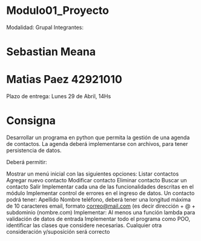 # Modulo01_Proyecto

Modalidad: Grupal
Integrantes: 
# Sebastian Meana

# Matias Paez           42921010

Plazo de entrega: Lunes 29 de Abril, 14Hs

# Consigna
Desarrollar un programa en python que permita la gestión de una agenda de contactos.
La agenda deberá implementarse con archivos, para tener persistencia de datos.

Deberá permitir:

Mostrar un menú inicial con las siguientes opciones:
Listar contactos
Agregar nuevo contacto
Modificar contacto
Eliminar contacto
Buscar un contacto
Salir
Implementar cada una de las funcionalidades descritas en el módulo
Implementar control de errores en el ingreso de datos.
Un contacto podrá tener:
Apellido
Nombre
teléfono, deberá tener una longitud máxima de 10 caracteres
email, formato correo@mail.com (es decir dirección + @ + subdominio (nombre.com)
Implementar:
Al menos una función lambda para validación de datos de entrada
Implementar todo el programa como POO, identificar las clases que considere necesarias.
Cualquier otra consideración y/suposición será correcto
